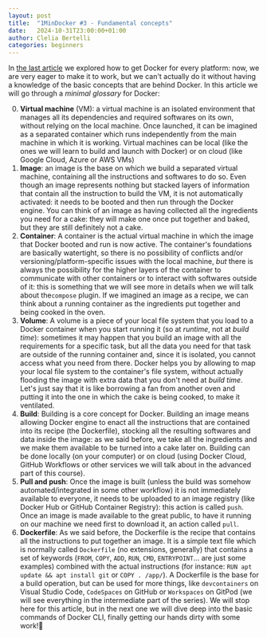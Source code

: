 ```yaml
---
layout: post
title:  "1MinDocker #3 - Fundamental concepts"
date:   2024-10-31T23:00:00+01:00
author: Clelia Bertelli
categories: beginners
---
```


In [the last article](https://dev.to/astrabert/1mindocker-2-get-docker-kh) we explored how to get Docker for every platform: now, we are very eager to make it to work, but we can't actually do it without having a knowledge of the basic concepts that are behind Docker. In this article we will go through a _minimal glossary_ for Docker:

0. **Virtual machine** (VM): a virtual machine is an isolated environment that manages all its dependencies and required softwares on its own, without relying on the local machine. Once launched, it can be imagined as a separated container which runs independently from the main machine in which it is working. Virtual machines can be local (like the ones we will learn to build and launch with Docker) or on cloud (like Google Cloud, Azure or AWS VMs)
1. **Image**: an image is the base on which we build a separated virtual machine, containing all the instructions and softwares to do so. Even though an image represents nothing but stacked layers of information that contain all the instruction to build the VM, it is not automatically activated: it needs to be booted and then run through the Docker engine. You can think of an image as having collected all the ingredients you need for a cake: they will make one once put together and baked, but they are still definitely not a cake.
2. **Container**: A container is the actual virtual machine in which the image that Docker booted and run is now active. The container's foundations are basically watertight, so there is no possibility of conflicts and/or versioning/platform-specific issues with the local machine, _but_ there is always the possibility for the higher layers of the container to communicate with other containers or to interact with softwares outside of it: this is something that we will see more in details when we will talk about the`compose` plugin. If we imagined an image as a recipe, we can think about a running container as the ingredients put together and being cooked in the oven.
3. **Volume**: A volume is a piece of your local file system that you load to a Docker container when you start running it (so at _runtime_, not at _build time_): sometimes it may happen that you build an image with all the requirements for a specific task, but all the data you need for that task are outside of the running container and, since it is isolated, you cannot access what you need from there. Docker helps you by allowing to map your local file system to the container's file system, without actually flooding the image with extra data that you don't need at _build time_. Let's just say that it is like borrowing a fan from another oven and putting it into the one in which the cake is being cooked, to make it ventilated.
4. **Build**: Building is a core concept for Docker. Building an image means allowing Docker engine to enact all the instructions that are contained into its recipe (the Dockerfile), stocking all the resulting softwares and data inside the image: as we said before, we take all the ingredients and we make them available to be turned into a cake later on. Building can be done locally (on your computer) or on cloud (using Docker Cloud, GitHub Workflows or other services we will talk about in the advanced part of this course). 
5. **Pull and push**: Once the image is built (unless the build was somehow automated/integrated in some other workflow) it is not immediately available to everyone, it needs to be uploaded to an image registry (like Docker Hub or GitHub Container Registry): this action is called `push`. Once an image is made available to the great public, to have it running on our machine we need first to download it, an action called `pull`.
6. **Dockerfile**: As we said before, the Dockerfile is the recipe that contains all the instructions to put together an image. It is a simple text file which is normally called `Dockerfile` (no extensions, generally) that contains a set of keywords (`FROM`, `COPY`, `ADD`, `RUN`, `CMD`, `ENTRYPOINT`... are just some examples) combined with the actual instructions (for instance: `RUN apt update && apt install git` or `COPY . /app/`). A Dockerfile is the base for a build operation, but can be used for more things, like `devcontainers` on Visual Studio Code, `CodeSpaces` on GitHub or `Workspaces` on GitPod (we will see everything in the intermediate part of the series).
We will stop here for this article, but in the next one we will dive deep into the basic commands of Docker CLI, finally getting our hands dirty with some work!🥰